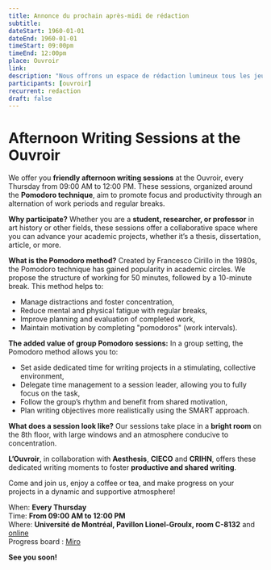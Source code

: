 ```yaml
---
title: Annonce du prochain après-midi de rédaction
subtitle:
dateStart: 1960-01-01
dateEnd: 1960-01-01
timeStart: 09:00pm
timeEnd: 12:00pm
place: Ouvroir
link: 
description: "Nous offrons un espace de rédaction lumineux tous les jeudis matin"
participants: [ouvroir]
recurrent: redaction
draft: false
---
```


# Afternoon Writing Sessions at the Ouvroir

We offer you **friendly afternoon writing sessions** at the Ouvroir, every Thursday from 09:00 AM to 12:00 PM. These sessions, organized around the **Pomodoro technique**, aim to promote focus and productivity through an alternation of work periods and regular breaks.

**Why participate?**
Whether you are a **student, researcher, or professor** in art history or other fields, these sessions offer a collaborative space where you can advance your academic projects, whether it’s a thesis, dissertation, article, or more.

**What is the Pomodoro method?**
Created by Francesco Cirillo in the 1980s, the Pomodoro technique has gained popularity in academic circles. We propose the structure of working for 50 minutes, followed by a 10-minute break. This method helps to:

- Manage distractions and foster concentration,
- Reduce mental and physical fatigue with regular breaks,
- Improve planning and evaluation of completed work,
- Maintain motivation by completing "pomodoros" (work intervals).

**The added value of group Pomodoro sessions:**
In a group setting, the Pomodoro method allows you to:

- Set aside dedicated time for writing projects in a stimulating, collective environment,
- Delegate time management to a session leader, allowing you to fully focus on the task,
- Follow the group’s rhythm and benefit from shared motivation,
- Plan writing objectives more realistically using the SMART approach.

**What does a session look like?**
Our sessions take place in a **bright room** on the 8th floor, with large windows and an atmosphere conducive to concentration. 

**L’Ouvroir**, in collaboration with **Aesthesis**, **CIECO** and **CRIHN**, offers these dedicated writing moments to foster **productive and shared writing**.

Come and join us, enjoy a coffee or tea, and make progress on your projects in a dynamic and supportive atmosphere!

When: **Every Thursday**  
Time: **From 09:00 AM to 12:00 PM**  
Where: **Université de Montréal, Pavillon Lionel-Groulx, room C-8132** and [online](https://umontreal.zoom.us/j/82026750685?pwd=9fK1mifgaU9mOrvG0aDBOiMEyWBV5I.1)  
Progress board : [Miro](https://miro.com/app/board/uXjVLPLh3Q4=/)   

**See you soon!**

